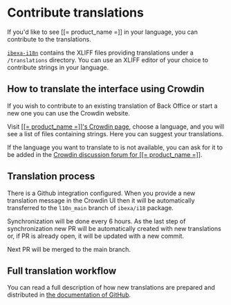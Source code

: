 # Contribute translations

If you'd like to see [[= product_name =]] in your language, you can contribute to the translations.

[`ibexa-i18n`](https://github.com/ibexa/i18n) contains the XLIFF files providing translations under a `/translations` directory.
You can use an XLIFF editor of your choice to contribute strings in your language.

## How to translate the interface using Crowdin

If you wish to contribute to an existing translation of Back Office or start a new one you can
use the Crowdin website.

Visit [[[= product_name =]]'s Crowdin page](https://crowdin.com/project/ibexa-dxp), choose a language, and you will see a list of files containing strings. Here you can suggest your translations.

If the language you want to translate to is not available, you can ask for it to be added in the [Crowdin discussion forum for [[= product_name =]]](https://crowdin.com/project/ibexa-dxp/discussions).

## Translation process

There is a Github integration configured. When you provide a new translation message in the Crowdin UI then it will be automatically transferred to the `l10n_main` branch of `ibexa/i18` package. 

Synchronization will be done every 6 hours. As the last step of synchronization new PR will be automatically created with new translations or, if PR is already open, it will be updated with a new commit. 

Next PR will be merged to the main branch.

## Full translation workflow

You can read a full description of how new translations are prepared and distributed in [the documentation of GitHub](https://github.com/ibexa/i18n/blob/main/README.md).
